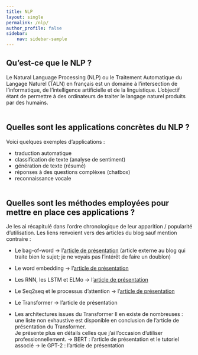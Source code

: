 ```yaml
---
title: NLP
layout: single
permalink: /nlp/
author_profile: false
sidebar:
    nav: sidebar-sample
---
```



## Qu’est-ce que le NLP ?

Le Natural Language Processing (NLP) ou le Traitement Automatique du Langage Naturel (TALN) en français est un domaine à l’intersection de l’informatique, de l’intelligence artificielle et de la linguistique.
L’objectif étant de permettre à des ordinateurs de traiter le langage naturel produits par des humains.
<br><br>


## Quelles sont les applications concrètes du NLP ?

Voici quelques exemples d’applications :
- traduction automatique
- classification de texte (analyse de sentiment)
- génération de texte (résumé)
- réponses à des questions complèxes (chatbox)
- reconnaissance vocale
<br><br>


## Quelles sont les méthodes employées pour mettre en place ces applications ?

Je les ai récapitulé dans l’ordre chronologique de leur apparition / popularité d’utilisation. 
Les liens renvoient vers des articles du blog sauf mention contraire :
- Le bag-of-word
→ l’[article de présentation](https://www.actuia.com/contribution/victorbigand/tutoriel-tal-pour-les-debutants-classification-de-texte/) (article externe au blog qui traite bien le sujet; je ne voyais pas l’intérêt de faire un doublon)
    
- Le word embedding
→ l’[article de présentation](https://lbourdois.github.io/blog/nlp/word_embedding/)

- Les RNN, les LSTM et ELMo
→ l’[article de présentation](https://lbourdois.github.io/blog/nlp/RNN-LSTM-GRU-ELMO/)

- Le Seq2seq et le processus d’attention
→ l’[article de présentation](https://lbourdois.github.io/blog/nlp/Seq2seq-et-attention/)

- Le Transformer
→ l’article de présentation

- Les architectures issues du Transformer
 Il en existe de nombreuses : une liste non exhaustive est disponible en conclusion de l’article de présentation du Transformer.<br>
Je présente plus en détails celles que j’ai l’occasion d’utiliser professionnellement.
→ BERT : l’article de présentation et le tutoriel associé
→ le GPT-2 : l’article de présentation
